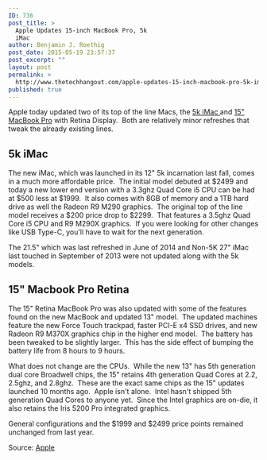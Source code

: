 ```yaml
---
ID: 736
post_title: >
  Apple Updates 15-inch MacBook Pro, 5k
  iMac
author: Benjamin J. Roethig
post_date: 2015-05-19 23:57:37
post_excerpt: ""
layout: post
permalink: >
  http://www.thetechhangout.com/apple-updates-15-inch-macbook-pro-5k-imac/
published: true
---
```

Apple today updated two of its top of the line Macs, the <a href="http://www.apple.com/imac" target="_blank">5k iMac </a>and <a href="http://www.apple.com/macbook-pro" target="_blank">15" MacBook Pro</a> with Retina Display. &nbsp;Both are relatively minor refreshes that tweak the already existing lines. 

## 5k iMac
The new iMac, which was launched in its 12" 5k incarnation last fall, comes in a much more affordable price. &nbsp;The initial model debuted at $2499 and today a new lower end version with a 3.3ghz Quad Core i5 CPU can be had at $500 less at $1999. &nbsp;It also comes with 8GB of memory and a 1TB hard drive as well the Radeon R9 M290 graphics. &nbsp;The original top of the line model receives a $200 price drop to $2299. &nbsp;That features a 3.5ghz Quad Core i5 CPU and R9 M290X graphics. &nbsp;If you were looking for other changes like USB Type-C, you'll have to wait for the next generation.

The 21.5" which was last refreshed in June of 2014 and Non-5K 27" iMac last touched in September of 2013 were not updated along with the 5k models.

## 15" Macbook Pro Retina
The 15" Retina MacBook Pro was also updated with some of the features found on the new MacBook and updated 13" model. &nbsp;The updated machines feature the new Force Touch trackpad, faster PCI-E x4 SSD drives, and new Radeon R9 M370X graphics chip in the higher end model. &nbsp;The battery has been tweaked to be slightly larger. &nbsp;This has the side effect of bumping the battery life from 8 hours to 9 hours.

What does not change are the CPUs. &nbsp;While the new 13" has 5th generation dual core Broadwell chips, the 15" retains 4th generation Quad Cores at 2.2, 2.5ghz, and 2.8ghz. &nbsp;These are the exact same chips as the 15" updates launched 10 months ago. &nbsp;Apple isn't alone. &nbsp;Intel hasn't shipped 5th generation Quad Cores to anyone yet. &nbsp;Since the Intel graphics are on-die, it also retains the Iris 5200 Pro integrated graphics.

General configurations and the $1999 and $2499 price points remained unchanged from last year.

Source: <a href="http://www.apple.com/pr/library/2015/05/19Apple-Introduces-15-inch-MacBook-Pro-with-Force-Touch-Trackpad-New-1-999-iMac-with-Retina-5K-Display.html?sr=hotnews.rss" target="_blank">Apple</a>
<script src="safari-extension://com.ebay.safari.myebaymanager-QYHMMGCMJR/fc2d6f9f/background/helpers/prefilterHelper.js" type="text/javascript"></script>